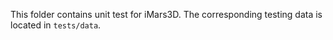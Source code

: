 This folder contains unit test for iMars3D.
The corresponding testing data is located in `tests/data`.
